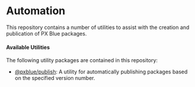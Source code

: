 # Automation

This repository contains a number of utilities to assist with the creation and publication of PX Blue packages.

#### Available Utilities

The following utility packages are contained in this repository:
-   [@pxblue/publish](./pxb-publish): A utility for automatically publishing packages based on the specified version number.